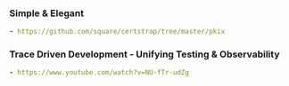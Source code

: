 ### Simple & Elegant
```yaml
- https://github.com/square/certstrap/tree/master/pkix
```

### Trace Driven Development - Unifying Testing & Observability
```yaml
- https://www.youtube.com/watch?v=NU-fTr-udZg
```
